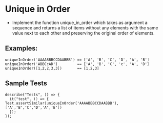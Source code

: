 # Unique in Order

- Implement the function unique_in_order which takes as argument a sequence and returns a list of items without any elements with the same value next to each other and preserving the original order of elements.

## Examples:

```
uniqueInOrder('AAAABBBCCDAABBB') == ['A', 'B', 'C', 'D', 'A', 'B']
uniqueInOrder('ABBCcAD')         == ['A', 'B', 'C', 'c', 'A', 'D']
uniqueInOrder([1,2,2,3,3])       == [1,2,3]
```

## Sample Tests

```
describe("Tests", () => {
  it("test", () => {
Test.assertSimilar(uniqueInOrder('AAAABBBCCDAABBB'), ['A','B','C','D','A','B'])
  });
});

```
